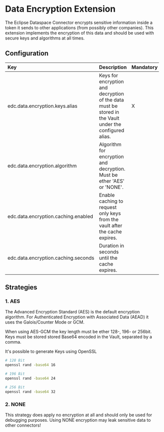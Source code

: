 # Data Encryption Extension

The Eclipse Dataspace Connector encrypts sensitive information inside a token it sends to other applications (from possibly other companies). This extension implements the encryption of this data and should be used with secure keys and algorithms at all times.

## Configuration

| Key                                         | Description                                                                                                      | Mandatory | Default          |
|:--------------------------------------------|:-----------------------------------------------------------------------------------------------------------------|-----------|------------------|
| edc.data.encryption.keys.alias              | Keys for encryption and decryption of the data must be stored in the Vault under the configured alias.           | X         |                  |
| edc.data.encryption.algorithm               | Algorithm for encryption and decryption. Must be ether 'AES' or 'NONE'.                                          |           | AES              |
| edc.data.encryption.caching.enabled         | Enable caching to request only keys from the vault after the cache expires.                             |           | false            |
| edc.data.encryption.caching.seconds         | Duration in seconds until the cache expires.                                                                     |           | 3600             |

## Strategies

### 1. AES

The Advanced Encryption Standard (AES) is the default encryption algorithm. For Authenticated Encryption with Associated Data (AEAD) it uses the Galois/Counter Mode or GCM.

When using AES-GCM the key length must be ether 128-, 196- or 256bit. Keys must be stored stored Base64 encoded in the Vault, separated by a comma.

It's possible to generate Keys using OpenSSL
```bash
# 128 Bit
openssl rand -base64 16

# 196 Bit
openssl rand -base64 24

# 256 Bit
openssl rand -base64 32
```


### 2. NONE

This strategy does apply no encryption at all and should only be used for debugging purposes. Using NONE encryption may leak sensitive data to other connectors!
